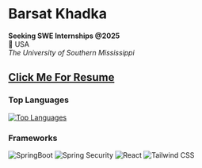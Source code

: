 # Barsat Khadka  
**Seeking SWE Internships @2025**  
📍 USA  
*The University of Southern Mississippi*  


[Click Me For Resume](https://drive.google.com/uc?export=download&id=1v3rmKVU3mFHJZiVmdj2XGWKxvGOrTmVa)  
---
### **Top Languages**  
[![Top Languages](https://github-readme-stats.vercel.app/api/top-langs/?username=barsatKhadka&layout=compact&theme=dark&hide_border=true&langs_count=20)](https://github.com/barsatKhadka)

### **Frameworks**  
![SpringBoot](https://img.shields.io/badge/Spring_Boot-6DB33F?style=for-the-badge&logo=spring&logoColor=white)
![Spring Security](https://img.shields.io/badge/Spring_Security-6DB33F?style=for-the-badge&logo=spring&logoColor=white)
![React](https://img.shields.io/badge/React-61DAFB?style=for-the-badge&logo=react&logoColor=black)
![Tailwind CSS](https://img.shields.io/badge/Tailwind_CSS-38B2AC?style=for-the-badge&logo=tailwind-css&logoColor=white)

